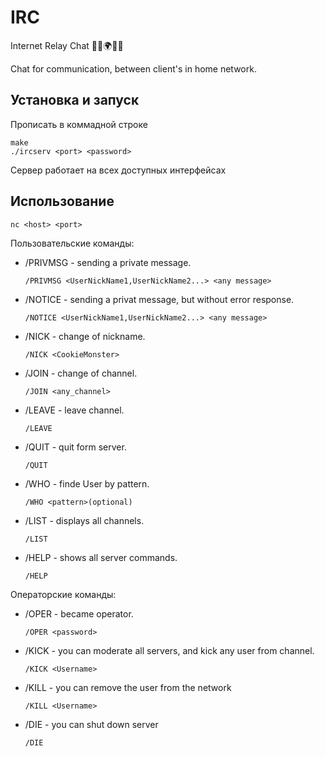 # IRC
Internet Relay Chat 👨‍💻🌍👩‍💻

Chat for communication, between client's in home network.
## Установка и запуск
Прописать в коммадной строке
```
make
./ircserv <port> <password>
```
Сервер работает на всех доступных интерфейсах
## Использование

```
nc <host> <port>
```
Пользовательские команды:
* /PRIVMSG - sending a private message. 
  ```
  /PRIVMSG <UserNickName1,UserNickName2...> <any message>
  ```
* /NOTICE - sending a privat message, but without error response.
  ```
  /NOTICE <UserNickName1,UserNickName2...> <any message>
  ```
* /NICK - change of nickname. 
  ```
  /NICK <CookieMonster>
  ```
* /JOIN - change of channel. 
  ```
  /JOIN <any_channel>
  ```
* /LEAVE - leave channel.
  ```
  /LEAVE
  ```
* /QUIT - quit form server.
  ```
  /QUIT
  ```
* /WHO - finde User by pattern.
  ```
  /WHO <pattern>(optional)
  ```
* /LIST - displays all channels.
  ```
  /LIST
  ```
* /HELP - shows all server commands.
  ```
  /HELP
  ``` 
Операторские команды:
* /OPER - became operator.
  ```
  /OPER <password>
  ```
* /KICK - you can moderate all servers, and kick any user from channel.
  ```
  /KICK <Username>
  ```
* /KILL - you can remove the user from the network
  ```
  /KILL <Username>
  ```
* /DIE - you can shut down server
  ```
  /DIE
  ```
